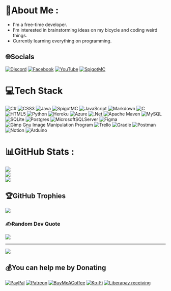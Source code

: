 # 💫About Me :
* I'm a free-time developer.
* I'm interested in brainstorming ideas on my bicycle and coding weird things.
* Currently learning everything on programming.

## 🌐Socials
[![Discord](https://img.shields.io/badge/Discord-%237289DA.svg?logo=discord&logoColor=white)](https://discord.gg/5vpVM6g4SV) [![Facebook](https://img.shields.io/badge/Facebook-%231877F2.svg?logo=Facebook&logoColor=white)](https://facebook.com/huynhquang.tien.33) [![YouTube](https://img.shields.io/badge/YouTube-%23FF0000.svg?logo=YouTube&logoColor=white)](https://www.youtube.com/channel/UCT4YTVtGkICHOUcrJN87rgw) [![SpigotMC](https://img.shields.io/badge/SpigotMC-%23D67F1D.svg?logo=data:image/png;base64,iVBORw0KGgoAAAANSUhEUgAAABAAAAAQCAYAAAAf8/9hAAAABHNCSVQICAgIfAhkiAAAAJpJREFUOI2lUzkSgCAM3Dg+gkbfQG1jx7/9gW/Qhl/ERhwkB864FUOS3U0IBAlW7lqQOBioydTcoSfFux/3CNpW1NZcB0Xdc9FtAQDOsJoxbTBcq9bFc9hEzQilN614yttLoBCNvSlrxABAEQyAqHVgqVOUw6RozODIsvi2zI0LcxO1Ny+5D4lH4OHLX/GxpMxLygx8XCQPvwkuWKw1KJIVX9QAAAAASUVORK5CYII=&logoColor=white)](https://www.spigotmc.org/members/huynhqtienvtag.248240/)

# 💻Tech Stack
![C#](https://img.shields.io/badge/c%23-%23239120.svg?style=flat-square&logo=c-sharp&logoColor=white) ![CSS3](https://img.shields.io/badge/css3-%231572B6.svg?style=flat-square&logo=css3&logoColor=white) ![Java](https://img.shields.io/badge/java-%23ED8B00.svg?style=flat-square&logo=java&logoColor=white) ![SpigotMC](https://img.shields.io/badge/spigotmc-%23D67F1D.svg?style=flat-square&logo=data:image/png;base64,iVBORw0KGgoAAAANSUhEUgAAABAAAAAQCAYAAAAf8/9hAAAABHNCSVQICAgIfAhkiAAAAJpJREFUOI2lUzkSgCAM3Dg+gkbfQG1jx7/9gW/Qhl/ERhwkB864FUOS3U0IBAlW7lqQOBioydTcoSfFux/3CNpW1NZcB0Xdc9FtAQDOsJoxbTBcq9bFc9hEzQilN614yttLoBCNvSlrxABAEQyAqHVgqVOUw6RozODIsvi2zI0LcxO1Ny+5D4lH4OHLX/GxpMxLygx8XCQPvwkuWKw1KJIVX9QAAAAASUVORK5CYII=&logoColor=white) ![JavaScript](https://img.shields.io/badge/javascript-%23323330.svg?style=flat-square&logo=javascript&logoColor=%23F7DF1E) ![Markdown](https://img.shields.io/badge/markdown-%23000000.svg?style=flat-square&logo=markdown&logoColor=white) ![C](https://img.shields.io/badge/c-%2300599C.svg?style=flat-square&logo=c&logoColor=white) ![HTML5](https://img.shields.io/badge/html5-%23E34F26.svg?style=flat-square&logo=html5&logoColor=white) ![Python](https://img.shields.io/badge/python-3670A0?style=flat-square&logo=python&logoColor=ffdd54) ![Heroku](https://img.shields.io/badge/heroku-%23430098.svg?style=flat-square&logo=heroku&logoColor=white) ![Azure](https://img.shields.io/badge/azure-%230072C6.svg?style=flat-square&logo=azure-devops&logoColor=white) ![.Net](https://img.shields.io/badge/.NET-5C2D91?style=flat-square&logo=.net&logoColor=white) ![Apache Maven](https://img.shields.io/badge/Apache%20Maven-C71A36?style=flat-square&logo=Apache%20Maven&logoColor=white) ![MySQL](https://img.shields.io/badge/mysql-%2300f.svg?style=flat-square&logo=mysql&logoColor=white) ![SQLite](https://img.shields.io/badge/sqlite-%2307405e.svg?style=flat-square&logo=sqlite&logoColor=white) ![Postgres](https://img.shields.io/badge/postgres-%23316192.svg?style=flat-square&logo=postgresql&logoColor=white) ![MicrosoftSQLServer](https://img.shields.io/badge/Microsoft%20SQL%20Sever-CC2927?style=flat-square&logo=microsoft%20sql%20server&logoColor=white) 	![Figma](https://img.shields.io/badge/figma-%23F24E1E.svg?style=flat-square&logo=figma&logoColor=white) ![Gimp Gnu Image Manipulation Program](https://img.shields.io/badge/Gimp-657D8B?style=flat-square&logo=gimp&logoColor=FFFFFF) ![Trello](https://img.shields.io/badge/Trello-%23026AA7.svg?style=flat-square&logo=Trello&logoColor=white) ![Gradle](https://img.shields.io/badge/Gradle-02303A.svg?style=flat-square&logo=Gradle&logoColor=white) ![Postman](https://img.shields.io/badge/Postman-FF6C37?style=flat-square&logo=postman&logoColor=white) ![Notion](https://img.shields.io/badge/Notion-%23000000.svg?style=flat-square&logo=notion&logoColor=white) ![Arduino](https://img.shields.io/badge/-Arduino-00979D?style=flat-square&logo=Arduino&logoColor=white)
# 📊GitHub Stats :
![](https://github-readme-stats.vercel.app/api?username=HSGamer&theme=dark&hide_border=true&include_all_commits=true&count_private=true)<br/>
![](https://github-readme-streak-stats.herokuapp.com/?user=HSGamer&theme=dark&hide_border=true)<br/>
![](https://github-readme-stats.vercel.app/api/top-langs/?username=HSGamer&theme=dark&hide_border=true&include_all_commits=true&count_private=true&layout=compact)

## 🏆GitHub Trophies
![](https://github-profile-trophy.vercel.app/?username=HSGamer&theme=radical&no-frame=true&no-bg=true&margin-w=4)

### ✍️Random Dev Quote
![](https://quotes-github-readme.vercel.app/api?type=horizontal&theme=dark)

---
[![](https://visitcount.itsvg.in/api?id=HSGamer&icon=2&color=0)](https://visitcount.itsvg.in)

  ## 💰You can help me by Donating
  [![PayPal](https://img.shields.io/badge/PayPal-00457C?style=for-the-badge&logo=paypal&logoColor=white)](https://paypal.me/HSGamer1234) [![Patreon](https://img.shields.io/badge/Patreon-F96854?style=for-the-badge&logo=patreon&logoColor=white)](https://patreon.com/hsgamer) [![BuyMeACoffee](https://img.shields.io/badge/Buy%20Me%20a%20Coffee-ffdd00?style=for-the-badge&logo=buy-me-a-coffee&logoColor=black)](https://buymeacoffee.com/hsgamer) [![Ko-Fi](https://img.shields.io/badge/Ko--fi-F16061?style=for-the-badge&logo=ko-fi&logoColor=white)](https://ko-fi.com/hsgamer_mc) [![Liberapay receiving](https://img.shields.io/liberapay/receives/HSGamer?label=liberapay&logo=liberapay&style=for-the-badge)](https://liberapay.com/HSGamer/)

  <!-- Proudly created with GPRM ( https://gprm.itsvg.in ) -->
  
